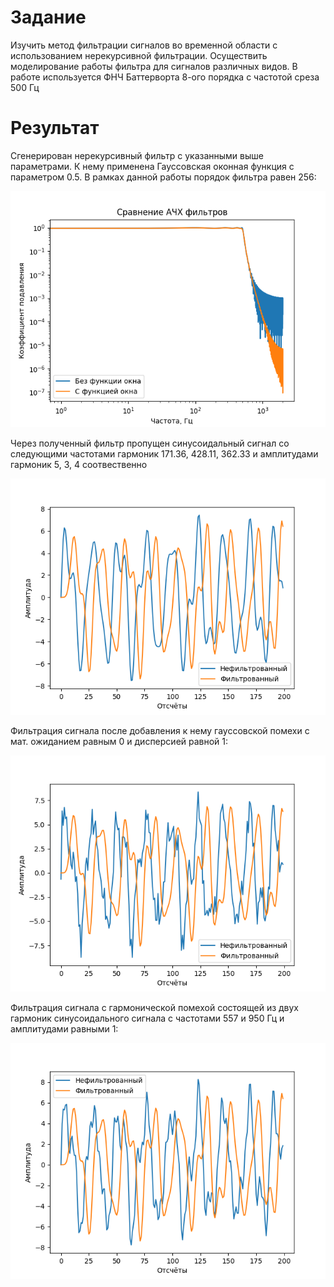 # Задание

Изучить метод фильтрации сигналов во временной области с использованием нерекурсивной фильтрации. Осуществить моделирование работы фильтра для сигналов различных видов. В работе используется ФНЧ Баттерворта 8-ого порядка с частотой среза 500 Гц

# Результат

Сгенерирован нерекурсивный фильтр с указанными выше параметрами. К нему применена Гауссовская оконная функция с параметром 0.5. В рамках данной работы порядок фильтра равен 256:

![Ачх фильтров](<Сравнение нерекурсивных фильтров с применением функции окна и без.png>)

Через полученный фильтр пропущен синусоидальный сигнал со следующими частотами гармоник 171.36, 428.11, 362.33 и амплитудами гармоник 5, 3, 4 соотвественно

![График фильтрации обычного сигнала](<График фильтрации обычного сигнала.png>)

Фильтрация сигнала после добавления к нему гауссовской помехи с мат. ожиданием равным 0 и дисперсией равной 1:

![Результат фильтрации силнала с гауссовским шумом](<Результат фильтрации силнала с гауссовским шумом.png>)

Фильтрация сигнала с гармонической помехой состоящей из двух гармоник синусоидального сигнала с частотами 557 и 950 Гц и амплитудами равными 1:

![Результат фильтрации сигнала с гармоническим шумом](<Результат фильтрации сигнала с гармоническим шумом.png>)
